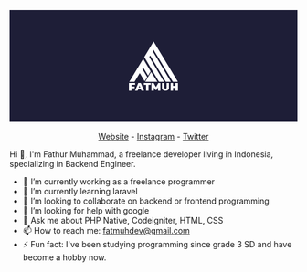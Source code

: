 ![logo](https://github.com/fatmuh/fatmuh/blob/main/logo-github.png)

<p align="center">
  <a href="https://fmdigitalcreative.com">Website</a> -
  <a href="https://instagram.com/fathurmhmmddd">Instagram</a> -
  <a href="https://twitter.com/intent/follow?screen_name=fatm_uh&tw_p=followbutton">Twitter</a>
</p>

Hi 👋, I'm Fathur Muhammad, a freelance developer living in Indonesia, specializing in Backend Engineer.

- 🔭 I’m currently working as a freelance programmer
- 🌱 I’m currently learning laravel
- 👯 I’m looking to collaborate on backend or frontend programming
- 🤔 I’m looking for help with google
- 💬 Ask me about PHP Native, Codeigniter, HTML, CSS
- 📫 How to reach me: fatmuhdev@gmail.com
- ⚡ Fun fact: I've been studying programming since grade 3 SD and have become a hobby now.
